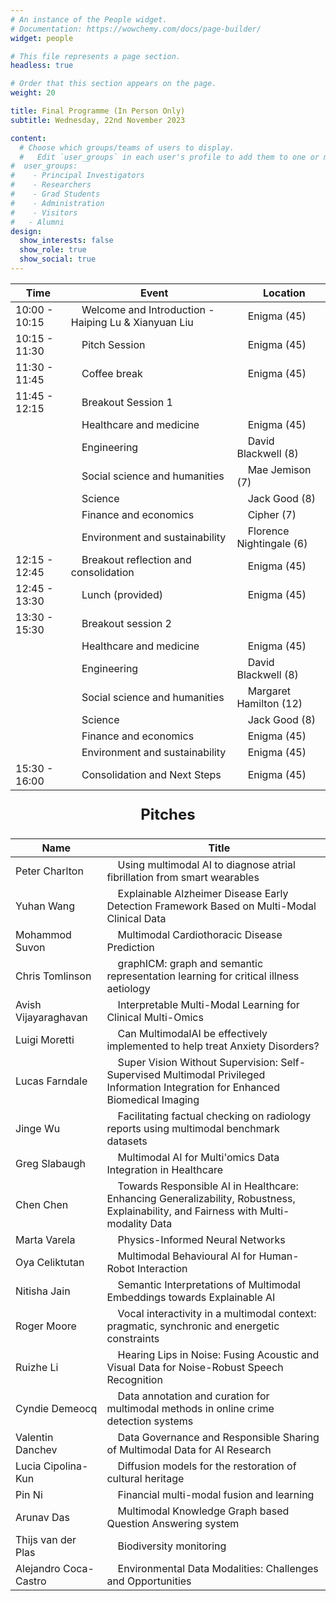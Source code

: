 ```yaml
---
# An instance of the People widget.
# Documentation: https://wowchemy.com/docs/page-builder/
widget: people

# This file represents a page section.
headless: true

# Order that this section appears on the page.
weight: 20

title: Final Programme (In Person Only)
subtitle: Wednesday, 22nd November 2023

content:
  # Choose which groups/teams of users to display.
  #   Edit `user_groups` in each user's profile to add them to one or more of these groups.
#  user_groups:
#    - Principal Investigators
#    - Researchers
#    - Grad Students
#    - Administration
#    - Visitors
#   - Alumni
design:
  show_interests: false
  show_role: true
  show_social: true
---
```

<center>

| Time          | &nbsp;&nbsp;&nbsp;&nbsp;Event                                | &nbsp;&nbsp;&nbsp;&nbsp;Location               |     
|---------------|--------------------------------------------------------------|------------------------------------------------|
| 10:00 - 10:15 | &nbsp;&nbsp;&nbsp;&nbsp;Welcome and Introduction - Haiping Lu & Xianyuan Liu            | &nbsp;&nbsp;&nbsp;&nbsp;Enigma (45)                 |
| 10:15 - 11:30 | &nbsp;&nbsp;&nbsp;&nbsp;Pitch Session                        | &nbsp;&nbsp;&nbsp;&nbsp;Enigma (45)            |
| 11:30 - 11:45 | &nbsp;&nbsp;&nbsp;&nbsp;Coffee break                        | &nbsp;&nbsp;&nbsp;&nbsp;Enigma (45)                 |
| 11:45 - 12:15 | &nbsp;&nbsp;&nbsp;&nbsp;Breakout Session 1                          |                                                |
|               |&nbsp;&nbsp;&nbsp;&nbsp;Healthcare and medicine| &nbsp;&nbsp;&nbsp;&nbsp;Enigma (45)                 |
|               |&nbsp;&nbsp;&nbsp;&nbsp;Engineering| &nbsp;&nbsp;&nbsp;&nbsp;David Blackwell (8)  |
|               |&nbsp;&nbsp;&nbsp;&nbsp;Social science and humanities| &nbsp;&nbsp;&nbsp;&nbsp;Mae Jemison (7)    |
|               |&nbsp;&nbsp;&nbsp;&nbsp;Science| &nbsp;&nbsp;&nbsp;&nbsp;Jack Good (8)          |
|               |&nbsp;&nbsp;&nbsp;&nbsp;Finance and economics| &nbsp;&nbsp;&nbsp;&nbsp;Cipher (7)        |
|               |&nbsp;&nbsp;&nbsp;&nbsp;Environment and sustainability| &nbsp;&nbsp;&nbsp;&nbsp;Florence Nightingale (6)             |
| 12:15 - 12:45 | &nbsp;&nbsp;&nbsp;&nbsp;Breakout reflection and consolidation                 | &nbsp;&nbsp;&nbsp;&nbsp;Enigma (45)                 |
| 12:45 - 13:30 | &nbsp;&nbsp;&nbsp;&nbsp;Lunch (provided) | &nbsp;&nbsp;&nbsp;&nbsp;Enigma (45)                 |
| 13:30 - 15:30 | &nbsp;&nbsp;&nbsp;&nbsp;Breakout session 2                     |                                                |
|               |&nbsp;&nbsp;&nbsp;&nbsp;Healthcare and medicine| &nbsp;&nbsp;&nbsp;&nbsp;Enigma (45)                 |
|               |&nbsp;&nbsp;&nbsp;&nbsp;Engineering| &nbsp;&nbsp;&nbsp;&nbsp;David Blackwell (8) |
|               |&nbsp;&nbsp;&nbsp;&nbsp;Social science and humanities| &nbsp;&nbsp;&nbsp;&nbsp;Margaret Hamilton (12)    |
|               |&nbsp;&nbsp;&nbsp;&nbsp;Science| &nbsp;&nbsp;&nbsp;&nbsp;Jack Good (8)          |
|               |&nbsp;&nbsp;&nbsp;&nbsp;Finance and economics| &nbsp;&nbsp;&nbsp;&nbsp;Enigma (45)                 |
|               |&nbsp;&nbsp;&nbsp;&nbsp;Environment and sustainability| &nbsp;&nbsp;&nbsp;&nbsp;Enigma (45)                 |
| 15:30 - 16:00 | &nbsp;&nbsp;&nbsp;&nbsp;Consolidation and Next Steps         | &nbsp;&nbsp;&nbsp;&nbsp;Enigma (45)                 |
</center>

<center>

<p style="font-size: 24px; font-weight: bold;">Pitches</p>

| Name               | &nbsp;&nbsp;&nbsp;&nbsp;Title                                                                                   |
|--------------------|-----------------------------------------------------------------------------------------|
| Peter Charlton    | &nbsp;&nbsp;&nbsp;&nbsp;Using multimodal AI to diagnose atrial fibrillation from smart wearables                |
| Yuhan Wang        | &nbsp;&nbsp;&nbsp;&nbsp;Explainable Alzheimer Disease Early Detection Framework Based on Multi-Modal Clinical Data |
| Mohammod Suvon    | &nbsp;&nbsp;&nbsp;&nbsp;Multimodal Cardiothoracic Disease Prediction                                             |
| Chris Tomlinson   | &nbsp;&nbsp;&nbsp;&nbsp;graphICM: graph and semantic representation learning for critical illness aetiology     |
| Avish Vijayaraghavan | &nbsp;&nbsp;&nbsp;&nbsp;Interpretable Multi-Modal Learning for Clinical Multi-Omics                             |
| Luigi Moretti     | &nbsp;&nbsp;&nbsp;&nbsp;Can MultimodalAI be effectively implemented to help treat Anxiety Disorders?            |
| Lucas Farndale    | &nbsp;&nbsp;&nbsp;&nbsp;Super Vision Without Supervision: Self-Supervised Multimodal Privileged Information Integration for Enhanced Biomedical Imaging |
| Jinge Wu          | &nbsp;&nbsp;&nbsp;&nbsp;Facilitating factual checking on radiology reports using multimodal benchmark datasets  |
| Greg Slabaugh     | &nbsp;&nbsp;&nbsp;&nbsp;Multimodal AI for Multi'omics Data Integration in Healthcare                            |
| Chen Chen         | &nbsp;&nbsp;&nbsp;&nbsp;Towards Responsible AI in Healthcare: Enhancing Generalizability, Robustness, Explainability, and Fairness with Multi-modality Data |
| Marta Varela      | &nbsp;&nbsp;&nbsp;&nbsp;Physics-Informed Neural Networks                                                        |
| Oya Celiktutan    | &nbsp;&nbsp;&nbsp;&nbsp;Multimodal Behavioural AI for Human-Robot Interaction                                   |
| Nitisha Jain      | &nbsp;&nbsp;&nbsp;&nbsp;Semantic Interpretations of Multimodal Embeddings towards Explainable AI                |
| Roger Moore       | &nbsp;&nbsp;&nbsp;&nbsp;Vocal interactivity in a multimodal context: pragmatic, synchronic and energetic constraints |
| Ruizhe Li         | &nbsp;&nbsp;&nbsp;&nbsp;Hearing Lips in Noise: Fusing Acoustic and Visual Data for Noise-Robust Speech Recognition |
| Cyndie Demeocq    | &nbsp;&nbsp;&nbsp;&nbsp;Data annotation and curation for multimodal methods in online crime detection systems   |
| Valentin Danchev  | &nbsp;&nbsp;&nbsp;&nbsp;Data Governance and Responsible Sharing of Multimodal Data for AI Research              |
| Lucia Cipolina-Kun | &nbsp;&nbsp;&nbsp;&nbsp;Diffusion models for the restoration of cultural heritage                               |
| Pin Ni            | &nbsp;&nbsp;&nbsp;&nbsp;Financial multi-modal fusion and learning                                               |
| Arunav Das        | &nbsp;&nbsp;&nbsp;&nbsp;Multimodal Knowledge Graph based Question Answering system                              |
| Thijs van der Plas | &nbsp;&nbsp;&nbsp;&nbsp;Biodiversity monitoring                                                                 |
| Alejandro Coca-Castro | &nbsp;&nbsp;&nbsp;&nbsp;Environmental Data Modalities: Challenges and Opportunities                             |

</center>
